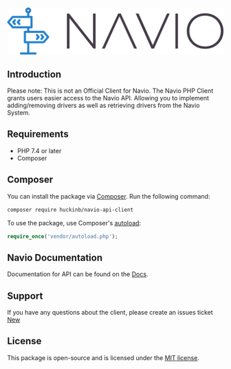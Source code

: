 <p align="center"><img src="https://raw.githubusercontent.com/truckspace/art/main/navio/logo.svg"></p>

## Introduction

Please note: This is not an Official Client for Navio.
The Navio PHP Client grants users easier access to the Navio API. Allowing you to implement adding/removing drivers as well as retrieving drivers from the Navio System.

## Requirements

- PHP 7.4 or later
- Composer

## Composer

You can install the package via [Composer](https://getcomposer.org). Run the following command:

```bash
composer require huckinb/navio-api-client
```

To use the package, use Composer's [autoload](https://getcomposer.org/doc/01-basic-usage.md#autoloading):

```php
require_once('vendor/autoload.php');
```

## Navio Documentation

Documentation for API can be found on the [Docs](https://docs.navio.app/api-getting-started).

## Support

If you have any questions about the client, please create an issues ticket [New](https://github.com/HuckinB/Navio-API-CLient/issues/new)

## License

This package is open-source and is licensed under the [MIT license](LICENSE.md).